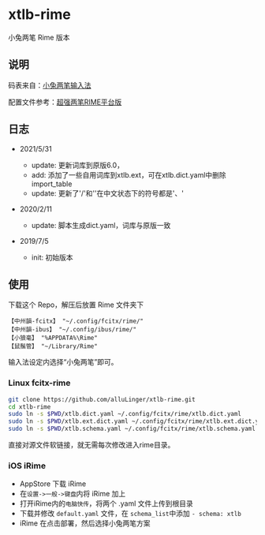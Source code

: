 # xtlb-rime

小兔两笔 Rime 版本

## 说明

码表来自：[小兔两笔输入法](http://xtlb.ys168.com/)

配置文件参考：[超强两笔RIME平台版](http://fds8866.ys168.com/)

## 日志

- 2021/5/31
   * update: 更新词库到原版6.0，
   * add: 添加了一些自用词库到xtlb.ext，可在xtlb.dict.yaml中删除import_table
   * update: 更新了'/'和'\'在中文状态下的符号都是'、'

- 2020/2/11
	* update: 脚本生成dict.yaml，词库与原版一致

- 2019/7/5
	* init: 初始版本

## 使用

 下载这个 Repo，解压后放置 Rime 文件夹下
 >
    【中州韻-fcitx】 "~/.config/fcitx/rime/"
    【中州韻-ibus】 "~/.config/ibus/rime/"
    【小狼毫】 "%APPDATA%\Rime"
    【鼠鬚管】 "~/Library/Rime"
    
 输入法设定内选择“小兔两笔”即可。

### Linux fcitx-rime
```bash
git clone https://github.com/alluLinger/xtlb-rime.git
cd xtlb-rime
sudo ln -s $PWD/xtlb.dict.yaml ~/.config/fcitx/rime/xtlb.dict.yaml
sudo ln -s $PWD/xtlb.ext.dict.yaml ~/.config/fcitx/rime/xtlb.ext.dict.yaml
sudo ln -s $PWD/xtlb.schema.yaml ~/.config/fcitx/rime/xtlb.schema.yaml
```
直接对源文件软链接，就无需每次修改进入rime目录。

### iOS iRime
- AppStore 下载 iRime
- 在`设置->一般->键盘`内将 iRime 加上
- 打开iRime内的`电脑快传`，将两个 .yaml 文件上传到根目录
- 下载并修改 `default.yaml` 文件，在 `schema_list`中添加 `- schema: xtlb`
- iRime 在点击部署，然后选择小兔两笔方案

